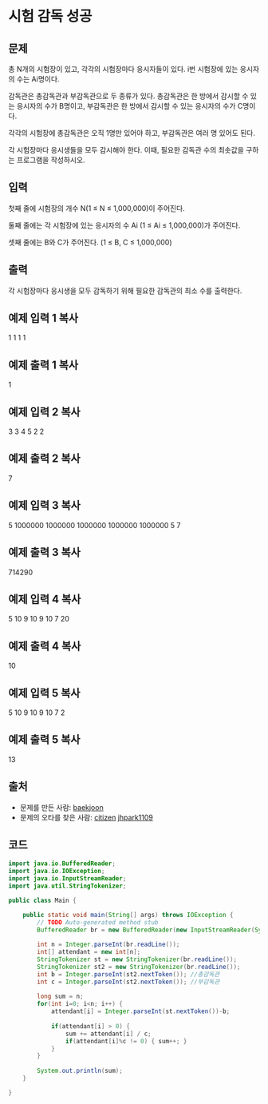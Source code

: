 
# 시험 감독  성공

## 문제

총 N개의 시험장이 있고, 각각의 시험장마다 응시자들이 있다. i번 시험장에 있는 응시자의 수는 Ai명이다.

감독관은 총감독관과 부감독관으로 두 종류가 있다. 총감독관은 한 방에서 감시할 수 있는 응시자의 수가 B명이고, 부감독관은 한 방에서 감시할 수 있는 응시자의 수가 C명이다.

각각의 시험장에 총감독관은 오직 1명만 있어야 하고, 부감독관은 여러 명 있어도 된다.

각 시험장마다 응시생들을 모두 감시해야 한다. 이때, 필요한 감독관 수의 최솟값을 구하는 프로그램을 작성하시오.

## 입력

첫째 줄에 시험장의 개수 N(1 ≤ N ≤ 1,000,000)이 주어진다.

둘째 줄에는 각 시험장에 있는 응시자의 수 Ai  (1 ≤ Ai  ≤ 1,000,000)가 주어진다.

셋째 줄에는 B와 C가 주어진다. (1 ≤ B, C ≤ 1,000,000)

## 출력

각 시험장마다 응시생을 모두 감독하기 위해 필요한 감독관의 최소 수를 출력한다.

## 예제 입력 1  복사

1
1
1 1

## 예제 출력 1  복사

1

## 예제 입력 2  복사

3
3 4 5
2 2

## 예제 출력 2  복사

7

## 예제 입력 3  복사

5
1000000 1000000 1000000 1000000 1000000
5 7

## 예제 출력 3  복사

714290

## 예제 입력 4  복사

5
10 9 10 9 10
7 20

## 예제 출력 4  복사

10

## 예제 입력 5  복사

5
10 9 10 9 10
7 2

## 예제 출력 5  복사

13

## 출처

-   문제를 만든 사람:  [baekjoon](https://www.acmicpc.net/user/baekjoon)
-   문제의 오타를 찾은 사람:  [citizen](https://www.acmicpc.net/user/citizen)  [jhpark1109](https://www.acmicpc.net/user/jhpark1109)

## 코드

```java
import java.io.BufferedReader;
import java.io.IOException;
import java.io.InputStreamReader;
import java.util.StringTokenizer;

public class Main {

	public static void main(String[] args) throws IOException {
		// TODO Auto-generated method stub
		BufferedReader br = new BufferedReader(new InputStreamReader(System.in));		
		
		int n = Integer.parseInt(br.readLine());
		int[] attendant = new int[n];
		StringTokenizer st = new StringTokenizer(br.readLine());
		StringTokenizer st2 = new StringTokenizer(br.readLine());
		int b = Integer.parseInt(st2.nextToken()); //총감독관
		int c = Integer.parseInt(st2.nextToken()); //부감독관
		
		long sum = n;
		for(int i=0; i<n; i++) {
			attendant[i] = Integer.parseInt(st.nextToken())-b;
			
			if(attendant[i] > 0) {				
				sum += attendant[i] / c;
				if(attendant[i]%c != 0) { sum++; }
			} 			
		}
		
		System.out.println(sum);		
	}

}
```